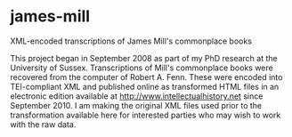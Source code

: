 # james-mill
XML-encoded transcriptions of James Mill's commonplace books

This project began in September 2008 as part of my PhD research at the University of Sussex. Transcriptions of Mill's commonplace books were recovered from the computer of Robert A. Fenn. These were encoded into TEI-compliant XML and published online as transformed HTML files in an electronic edition available at http://www.intellectualhistory.net since September 2010.
I am making the original XML files used prior to the transformation available here for interested parties who may wish to work with the raw data.
